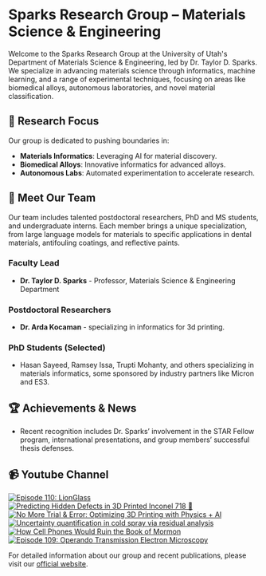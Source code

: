 # Sparks Research Group – Materials Science & Engineering

Welcome to the Sparks Research Group at the University of Utah's Department of Materials Science & Engineering, led by Dr. Taylor D. Sparks. We specialize in advancing materials science through informatics, machine learning, and a range of experimental techniques, focusing on areas like biomedical alloys, autonomous laboratories, and novel material classification.

## 🔬 **Research Focus**
Our group is dedicated to pushing boundaries in:
- **Materials Informatics**: Leveraging AI for material discovery.
- **Biomedical Alloys**: Innovative informatics for advanced alloys.
- **Autonomous Labs**: Automated experimentation to accelerate research.

## 👥 **Meet Our Team**
Our team includes talented postdoctoral researchers, PhD and MS students, and undergraduate interns. Each member brings a unique specialization, from large language models for materials to specific applications in dental materials, antifouling coatings, and reflective paints. 

### Faculty Lead
- **Dr. Taylor D. Sparks** - Professor, Materials Science & Engineering Department

### Postdoctoral Researchers
- **Dr. Arda Kocaman** - specializing in informatics for 3d printing.

### PhD Students (Selected)
- Hasan Sayeed, Ramsey Issa, Trupti Mohanty, and others specializing in materials informatics, some sponsored by industry partners like Micron and ES3.

## 🏆 **Achievements & News**
- Recent recognition includes Dr. Sparks’ involvement in the STAR Fellow program, international presentations, and group members’ successful thesis defenses.

## 📹 **Youtube Channel**
<!-- BEGIN YOUTUBE-CARDS -->
[![Episode 110: LionGlass](https://ytcards.demolab.com/?id=XxrMzsgACf4&title=Episode+110%3A+LionGlass&lang=en&timestamp=1758277028&background_color=%230d1117&title_color=%23ffffff&stats_color=%23dedede&max_title_lines=1&width=250&border_radius=5 "Episode 110: LionGlass")](https://www.youtube.com/watch?v=XxrMzsgACf4)
[![Predicting Hidden Defects in 3D Printed Inconel 718 🚀](https://ytcards.demolab.com/?id=hyxzD3tguqc&title=Predicting+Hidden+Defects+in+3D+Printed+Inconel+718+%F0%9F%9A%80&lang=en&timestamp=1757656841&background_color=%230d1117&title_color=%23ffffff&stats_color=%23dedede&max_title_lines=1&width=250&border_radius=5 "Predicting Hidden Defects in 3D Printed Inconel 718 🚀")](https://www.youtube.com/watch?v=hyxzD3tguqc)
[![No More Trial & Error: Optimizing 3D Printing with Physics + AI](https://ytcards.demolab.com/?id=YAz8UiNQofs&title=No+More+Trial+%26+Error%3A+Optimizing+3D+Printing+with+Physics+%2B+AI&lang=en&timestamp=1757397633&background_color=%230d1117&title_color=%23ffffff&stats_color=%23dedede&max_title_lines=1&width=250&border_radius=5 "No More Trial & Error: Optimizing 3D Printing with Physics + AI")](https://www.youtube.com/watch?v=YAz8UiNQofs)
[![Uncertainty quantification in cold spray via residual analysis](https://ytcards.demolab.com/?id=VEqh5ZrD8HE&title=Uncertainty+quantification+in+cold+spray+via+residual+analysis&lang=en&timestamp=1757327878&background_color=%230d1117&title_color=%23ffffff&stats_color=%23dedede&max_title_lines=1&width=250&border_radius=5 "Uncertainty quantification in cold spray via residual analysis")](https://www.youtube.com/watch?v=VEqh5ZrD8HE)
[![How Cell Phones Would Ruin the Book of Mormon](https://ytcards.demolab.com/?id=y_K8VuD8R0w&title=How+Cell+Phones+Would+Ruin+the+Book+of+Mormon&lang=en&timestamp=1756677793&background_color=%230d1117&title_color=%23ffffff&stats_color=%23dedede&max_title_lines=1&width=250&border_radius=5 "How Cell Phones Would Ruin the Book of Mormon")](https://www.youtube.com/watch?v=y_K8VuD8R0w)
[![Episode 109:  Operando Transmission Electron Microscopy](https://ytcards.demolab.com/?id=5OpVxY4qWUA&title=Episode+109%3A++Operando+Transmission+Electron+Microscopy&lang=en&timestamp=1756205577&background_color=%230d1117&title_color=%23ffffff&stats_color=%23dedede&max_title_lines=1&width=250&border_radius=5 "Episode 109:  Operando Transmission Electron Microscopy")](https://www.youtube.com/watch?v=5OpVxY4qWUA)
<!-- END YOUTUBE-CARDS -->

For detailed information about our group and recent publications, please visit our [official website](https://my.eng.utah.edu/~sparks/group.html).
